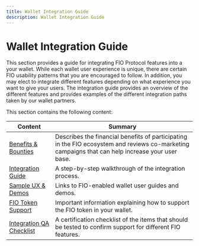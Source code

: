 ```yaml
---
title: Wallet Integration Guide
description: Wallet Integration Guide
---
```


# Wallet Integration Guide

This section provides a guide for integrating FIO Protocol features into a your wallet. While each wallet user experience is unique, there are certain FIO usability patterns that you are encouraged to follow. In addition, you may elect to integrate different features depending on what experience you want to give your users. The integration guide provides an overview of the different features and provides examples of the different integration paths taken by our wallet partners.

This section contains the following content:

|Content  |Summary |
|---|---|
| [Benefits & Bounties]({{site.baseurl}}/docs/integration-guide/wallet-benefits) | Describes the financial benefits of participating in the FIO ecosystem and reviews co-marketing campaigns that can help increase your user base. |
| [Integration Guide]({{site.baseurl}}/docs/integration-guide/guide) | A step-by-step walkthrough of the integration process. |
| [Sample UX & Demos]({{site.baseurl}}/docs/integration-guide/sample-ux) | Links to FIO-enabled wallet user guides and demos. |
| [FIO Token Support]({{site.baseurl}}/docs/integration-guide/fio-token-support) |Important information explaining how to support the FIO token in your wallet. |
| [Integration QA Checklist]({{site.baseurl}}/docs/integration-guide/guide-certification) |A certification checklist of the items that should be tested to confirm support for different FIO features. |